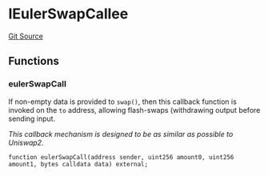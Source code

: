 # IEulerSwapCallee
[Git Source](https://github.com/euler-xyz/euler-swap/blob/7080c3fe0c9f935c05849a0756ed43d959130afd/src/interfaces/IEulerSwapCallee.sol)


## Functions
### eulerSwapCall

If non-empty data is provided to `swap()`, then this callback function
is invoked on the `to` address, allowing flash-swaps (withdrawing output before
sending input.

*This callback mechanism is designed to be as similar as possible to Uniswap2.*


```solidity
function eulerSwapCall(address sender, uint256 amount0, uint256 amount1, bytes calldata data) external;
```


